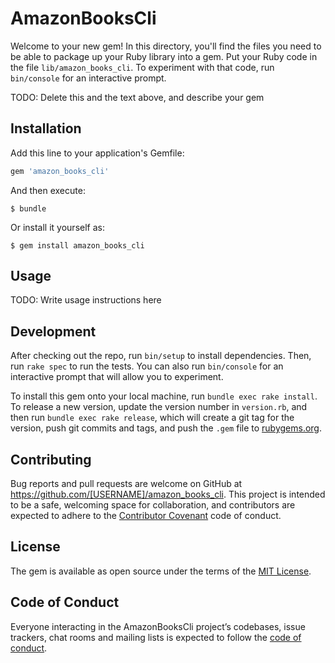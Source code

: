 # AmazonBooksCli

Welcome to your new gem! In this directory, you'll find the files you need to be able to package up your Ruby library into a gem. Put your Ruby code in the file `lib/amazon_books_cli`. To experiment with that code, run `bin/console` for an interactive prompt.

TODO: Delete this and the text above, and describe your gem

## Installation

Add this line to your application's Gemfile:

```ruby
gem 'amazon_books_cli'
```

And then execute:

    $ bundle

Or install it yourself as:

    $ gem install amazon_books_cli

## Usage

TODO: Write usage instructions here

## Development

After checking out the repo, run `bin/setup` to install dependencies. Then, run `rake spec` to run the tests. You can also run `bin/console` for an interactive prompt that will allow you to experiment.

To install this gem onto your local machine, run `bundle exec rake install`. To release a new version, update the version number in `version.rb`, and then run `bundle exec rake release`, which will create a git tag for the version, push git commits and tags, and push the `.gem` file to [rubygems.org](https://rubygems.org).

## Contributing

Bug reports and pull requests are welcome on GitHub at https://github.com/[USERNAME]/amazon_books_cli. This project is intended to be a safe, welcoming space for collaboration, and contributors are expected to adhere to the [Contributor Covenant](http://contributor-covenant.org) code of conduct.

## License

The gem is available as open source under the terms of the [MIT License](http://opensource.org/licenses/MIT).

## Code of Conduct

Everyone interacting in the AmazonBooksCli project’s codebases, issue trackers, chat rooms and mailing lists is expected to follow the [code of conduct](https://github.com/[USERNAME]/amazon_books_cli/blob/master/CODE_OF_CONDUCT.md).
